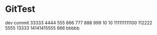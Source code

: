 # GitTest
dev commit
33333
4444
555
666
777
888
999
10 10
111111111100
112222
5555
13333
14141415555
666
bbbbb